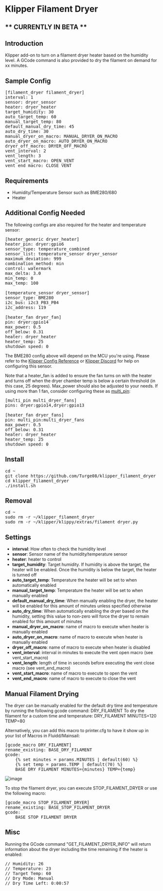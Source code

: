 # Klipper Filament Dryer

## ** CURRENTLY IN BETA **

## Introduction

Klipper add-on to turn on a filament dryer heater based on the humidity level. A GCode command is also provided to dry the filament on demand for xx minutes.

## Sample Config

<pre>[filament_dryer filament_dryer]
interval: 1
sensor: dryer_sensor
heater: dryer_heater
target_humidity: 30
auto_target_temp: 60
manual_target_temp: 80
default_manual_dry_time: 45
auto_dry_time: 30
manual_dryer_on_macro: MANUAL_DRYER_ON_MACRO
auto_dryer_on_macro: AUTO_DRYER_ON_MACRO
dryer_off_macro: DRYER_OFF_MACRO
vent_interval: 2
vent_length: 3
vent_start_macro: OPEN_VENT
vent_end_macro: CLOSE_VENT</pre>

## Requirements

- Humidity/Temperature Sensor such as BME280/680
- Heater

## Additional Config Needed

The following configs are also required for the heater and temperature sensor:

<pre>[heater_generic dryer_heater]
heater_pin: dryer:gpio6
sensor_type: temperature_combined
sensor_list: temperature_sensor dryer_sensor
maximum_deviation: 999
combination_method: min
control: watermark
max_delta: 3.0
min_temp: 0
max_temp: 100

[temperature_sensor dryer_sensor]
sensor_type: BME280
i2c_bus: i2c3_PB3_PB4
i2c_address: 119

[heater_fan dryer_fan]
pin: dryer:gpio14
max_power: 0.5
off_below: 0.31
heater: dryer_heater
heater_temp: 25
shutdown_speed: 0</pre>

The BME280 config above will depend on the MCU you're using. Please refer to the [Klipper Config Reference](https://www.klipper3d.org/Config_Reference.html#bmp180bmp280bme280bme680-temperature-sensor) or [Klipper Discord](https://discord.klipper3d.org/) for help on configuring this sensor.

Note that a heater_fan is added to ensure the fan turns on with the heater and turns off when the dryer chamber temp is below a certain threshold (in this case, 25 degrees). Max_power should also be adjusted to your needs. If using more than 1 fan, consider configuring these as [multi_pin](https://www.klipper3d.org/Config_Reference.html#multi_pin):

<pre>[multi_pin multi_dryer_fans]
pins: dryer:gpio14,dryer:gpio13

[heater_fan dryer_fans]
pin: multi_pin:multi_dryer_fans
max_power: 0.5
off_below: 0.31
heater: dryer_heater
heater_temp: 25
shutdown_speed: 0</pre>

## Install

<pre>cd ~
git clone https://github.com/Turge08/klipper_filament_dryer
cd klipper_filament_dryer
./install.sh</pre>

## Removal

<pre>cd ~
sudo rm -r ~/klipper_filament_dryer
sudo rm -r ~/klipper/klippy/extras/filament_dryer.py</pre>

## Settings

- **interval**: How often to check the humidity level
- **sensor**: Sensor name of the humidity/temperature sensor
- **heater**: heater to control
- **target_humidity**: Target humidity. If humidity is above the target, the heater will be enabled. Once the humidity is below the target, the heater is turned off
- **auto_target_temp**: Temperature the heater will be set to when automatically enabled
- **manual_target_temp**: Temperature the heater will be set to when manually enabled
- **default_manual_dry_time**: When manually enabling the dryer, the heater will be enabled for this amount of minutes unless specified otherwise
- **auto_dry_time**: When automatically enabling the dryer based on the humidity, setting this value to non-zero will force the dryer to remain enabled for this amount of minutes
- **manual_dryer_on_macro**: name of macro to execute when heater is manually enabled
- **auto_dryer_on_macro**: name of macro to execute when heater is manually enabled
- **dryer_off_macro**:  name of macro to execute when heater is disabled
- **vent_interval**: interval in minutes to execute the vent open macro (see vent_start_macro)
- **vent_length**: length of time in seconds before executing the vent close macro (see vent_end_macro)
- **vent_start_macro**: name of macro to execute to open the vent
- **vent_end_macro**:  name of macro to execute to close the vent

## Manual Filament Drying

The dryer can be manually enabled for the default dry time and temperature by running the following gcode command: DRY_FILAMENT
To dry the filament for a custom time and temperature: DRY_FILAMENT MINUTES=120 TEMP=80

Alternatively, you can add this macro to printer.cfg to have it show up in your list of Macros in Fluidd/Mainsail:

<pre>[gcode_macro DRY_FILAMENT]
rename_existing: BASE_DRY_FILAMENT
gcode:
    {% set minutes = params.MINUTES | default(60) %}
    {% set temp = params.TEMP | default(70) %}
    BASE_DRY_FILAMENT MINUTES={minutes} TEMP={temp}</pre>

![image](https://github.com/Turge08/klipper_filament_dryer/assets/6312320/969f4eec-ba11-4fab-a9bb-ace189d2fd9f)

To stop the filament dryer, you can execute STOP_FILAMENT_DRYER or use the following macro:

<pre>[gcode_macro STOP_FILAMENT_DRYER]
rename_existing: BASE_STOP_FILAMENT_DRYER
gcode:
    BASE_STOP_FILAMENT_DRYER</pre>

## Misc

Running the GCode command "GET_FILAMENT_DRYER_INFO" will return information about the dryer including the time remaining if the heater is enabled:

<pre>// Humidity: 26
// Temperature: 23
// Target Temp: 60
// Dry Mode: Manual
// Dry Time Left: 0:00:57</pre>


